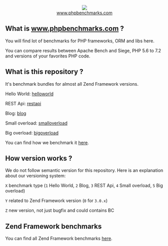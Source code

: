 <p align="center">
  <img src="http://www.phpbenchmarks.com/images/logo_github.png">
  <br>
  <a href="http://www.phpbenchmarks.com" target="_blank">www.phpbenchmarks.com</a>
</p>

## What is www.phpbenchmarks.com ?

You will find lot of benchmarks for PHP frameworks, ORM and libs here.

You can compare results between Apache Bench and Siege, PHP 5.6 to 7.2 and versions of your favorites PHP code.

## What is this repository ?

It's benchmark bundles for almost all Zend Framework versions.

Hello World: [helloworld](https://github.com/phpbenchmarks/zend/tree/helloworld)

REST Api: [restapi](https://github.com/phpbenchmarks/zend/tree/restapi)

Blog: [blog](https://github.com/phpbenchmarks/zend/tree/blog)

Small overload: [smalloverload](https://github.com/phpbenchmarks/zend/tree/smalloverload)

Big overload: [bigoverload](https://github.com/phpbenchmarks/zend/tree/bigoverload)

You can find how we benchmark it [here](http://www.phpbenchmarks.com/en/benchmark-protocol).

## How version works ?

We do not follow semantic version for this repository. Here is an explanation about our versioning system:

`X` benchmark type (`1` Hello World, `2` Blog, `3` REST Api, `4` Small overload, `5` Big overload)

`Y` related to Zend Framework version (`0` for `3.0.x`)

`Z` new version, not just bugfix and could contains BC

## Zend Framework benchmarks

You can find all Zend Framework benchmarks [here](http://www.phpbenchmarks.com/en/benchmark/apache-bench/php-7.2/select-version/zend-framework.html).

